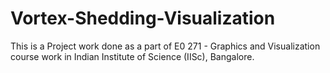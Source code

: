 # Vortex-Shedding-Visualization
This is a Project work done as a part of E0 271 - Graphics and Visualization course work in Indian Institute of Science (IISc), Bangalore.
